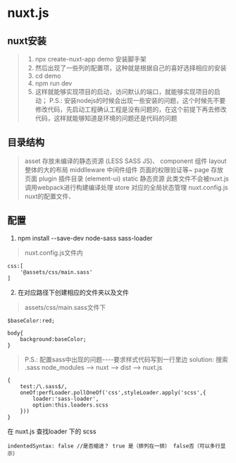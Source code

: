 # nuxt.js
## nuxt安装 
>1. npx create-nuxt-app demo 安装脚手架
>2. 然后出现了一些列的配置项，这种就是根据自己的喜好选择相应的安装
>3. cd demo  
>4. npm run dev
>5. 这样就能够实现项目的启动，访问默认的端口，就能够实现项目的启动；
>P.S.: 安装nodejs的时候会出现一些安装的问题，这个时候先不要修改代码，先启动工程确认工程是没有问题的，在这个前提下再去修改代码，这样就能够知道是环境的问题还是代码的问题

## 目录结构
>asset 存放未编译的静态资源 (LESS SASS JS)、
>component 组件
>layout 整体的大的布局
>middlleware 中间件组件 页面的权限验证等~
>page 存放页面
>plugin 插件目录 (element-ui)
>static 静态资源 此类文件不会被nuxt.js调用webpack进行构建编译处理
>store 对应的全局状态管理
>nuxt.config.js nuxt的配置文件、

## 配置
1. npm install --save-dev node-sass sass-loader

> nuxt.config.js文件内

```
css:[
    '@assets/css/main.sass'
]
```
2. 在对应路径下创建相应的文件夹以及文件

>assets/css/main.sass文件下

```
$baseColor:red;

body{
    background:baseColor;
}
```

> P.S.: 配置sass中出现的问题----要求样式代码写到一行里边
> solution: 搜索 \.sass 
> node_modules --> nuxt --> dist --> nuxt.js 

```
{
    test:/\.sass$/,
    oneOf:perfLoader.pollOneOf('css',styleLoader.apply('scss',{
        loader:'sass-loader',
        option:this.loaders.scss
    }))
}
```

在 nuxt.js 查找loader 下的 scss
```
indentedSyntax: false //是否缩进？ true 是（排列在一排） false否（可以多行显示）
```
